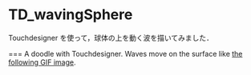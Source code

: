 # TD_wavingSphere


Touchdesigner を使って，球体の上を動く波を描いてみました．

===
A doodle with Touchdesigner.
Waves move on the surface like [the following GIF image](wavingSphere.gif).
